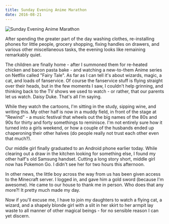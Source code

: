 ```yaml
---
title: Sunday Evening Anime Marathon
date: 2016-08-21
---
```


![Sunday Evening Anime Marathon](https://source.unsplash.com/jpkvklXwt98/1600x900)

After spending the greater part of the day washing clothes, re-installing phones for little people, grocery shopping, fixing handles on drawers, and various other miscellaneous tasks, the evening looks like remaining remarkably quiet.

The children are finally home - after I summoned them for re-heated chicken and bacon pasta bake - and watching a new-to-them Anime series on Netflix called "Fairy Tale". As far as I can tell it's about wizards, magic, a cat, and loads of fanservice. Of course the fanservice stuff is flying straight over their heads, but in the few moments I saw, I couldn't help grinning, and thinking back to the TV shows we used to watch - or rather, that our parents let us watch. Daisy Duke. That's all I'm saying.

While they watch the cartoons, I'm sitting in the study, sipping wine, and writing this. My other half is now in a muddy field, in front of the stage at "Rewind" - a music festival that wheels out the big names of the 80s and 90s for thirty and forty somethings to reminisce. I'm not entirely sure how it turned into a girls weekend, or how a couple of the husbands ended up chaperoning their other halves (do people really not trust each other even that much?).

Our middle girl finally graduated to an Android phone earlier today. While clearing out a draw in the kitchen looking for something else, I found my other half's old Samsung handset. Cutting a long story short, middle girl now has Pokemon Go. I didn't see her for two hours this afternoon.

In other news, the little boy across the way from us has been given access to the Minecraft server. I logged in, and gave him a gold sword (because I'm awesome). He came to our house to thank me in person. Who does that any more?! It pretty much made my day.

Now if you'll excuse me, I have to join my daughters to watch a flying cat, a wizard, and a shapely blonde girl with a slit in her skirt to her armpit lay waste to all manner of other magical beings - for no sensible reason I can yet discern.